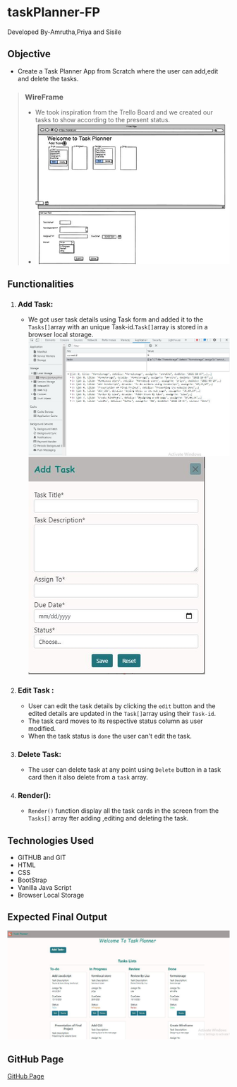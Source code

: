 # taskPlanner-FP
Developed By-Amrutha,Priya and Sisile

## Objective
- Create a Task Planner App from Scratch where the user can add,edit and delete the tasks.

> ### WireFrame
>- We took inspiration from the Trello Board and we created our tasks to show according to the present status.
>- ![Image of WireFrame](./images/Wireframe.JPG)

## Functionalities

 1. ### Add Task:
    - We got user task details using Task form and added it to the `Tasks[]`array with an unique Task-id.`Task[]`array is stored in a browser local storage.
    ![Image of LocalStorage](./images/local.JPG)
    ![Image of Form](./images/Form.JPG)

2. ### Edit Task :
    - User can edit the task details by clicking the `edit` button and the edited details are updated in the `Task[]`array using their `Task-id`.
    - The task card moves to its respective status column as user modified.
    - When the task status is `done` the user can't edit the task.

3. ### Delete Task:
    - The user can delete task at any point using `Delete` button in a task card then it also delete from a `task` array.

4. ### Render():
    - `Render()` function display all the task cards in the screen  from the `Tasks[]` array fter adding ,editing and deleting the task.

## Technologies Used

- GITHUB and GIT
- HTML
- CSS
- BootStrap
- Vanilla Java Script
- Browser Local Storage

## Expected Final Output

![Image of expected Final o/p](./images/final.JPG)

## GitHub Page

[GitHub Page](https://jkpriya.github.io/taskPlanner-FP/)